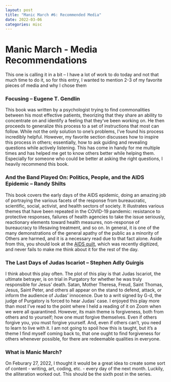 ```yaml
---
layout: post
title: "Manic March #6: Recommended Media"
date: 2022-03-06
categories: misc
---
```


# Manic March - Media Recommendations

This one is calling it in a bit – I have a lot of work to do today and not that much time to do it, so for this entry, I wanted to mention 2-3 of my favorite pieces of media and why I chose them

### Focusing – Eugene T. Gendlin
This book was written by a psychologist trying to find commonalities between his most effective patients, theorizing that they share an ability to concentrate on and identify a feeling that they’ve been working on. He then proceeds to generalize this process to a set of instructions that most can follow. While not the only solution to one’s problems, I’ve found his process incredibly helpful. However, my favorite section discusses how to inspire this process in others; essentially, how to ask guiding and revealing questions while actively listening. This has come in handy for me multiple times and has helped me get to know others better while helping them. Especially for someone who could be better at asking the right questions, I heavily recommend this book.

### And the Band Played On: Politics, People, and the AIDS Epidemic – Randy Shilts
This book covers the early days of the AIDS epidemic, doing an amazing job of portraying the various facets of the response from bureaucratic, scientific, social, activist, and health sectors of society. It illustrates various themes that have been repeated in the COVID-19 pandemic: resistance to protective responses, failures of health agencies to take the issue seriously, reactionary elements toward health measures, non-response of bureaucracy to lifesaving treatment, and so on. In general, it is one of the many demonstrations of the general apathy of the public as a minority of Others are harmed, and it is a necessary read due to that fact alone. Aside from this, you should look at the [AIDS quilt](https://www.aidsmemorial.org/interactive-aids-quilt), which was recently digitized, and never fails to make me think about it for the rest of the day.

### The Last Days of Judas Iscariot – Stephen Adly Guirgis
I think about this play often. The plot of this play is that Judas Iscariot, the ultimate betrayer, is on trial in Purgatory for whether he was truly responsible for Jesus’ death. Satan, Mother Theresa, Freud, Saint Thomas, Jesus, Saint Peter, and others all appear on the stand to defend, attack, or inform the audience of Judas’ innocence. Due to a writ signed by G-d, the judge of Purgatory is forced to hear Judas’ case. I enjoyed this play more than most I’ve read to the point where I held a reading of it on Zoom when we were all quarantined. However, its main theme is forgiveness, both from others and to yourself; how one must forgive themselves. Even if others forgive you, you must forgive yourself. And, even if others can’t, you need to learn to live with it. I am not going to spoil how this is taught, but it’s a theme I find myself coming back to, that one ought to find forgiveness for others whenever possible, for there are redeemable qualities in everyone.

### What is Manic March?

On Feburary 27, 2022, I thought it would be a great idea to create some sort of content - writing, art, coding, etc. - every day of the next month. Luckily, the alliteration worked out. This should be the sixth post in the series.
